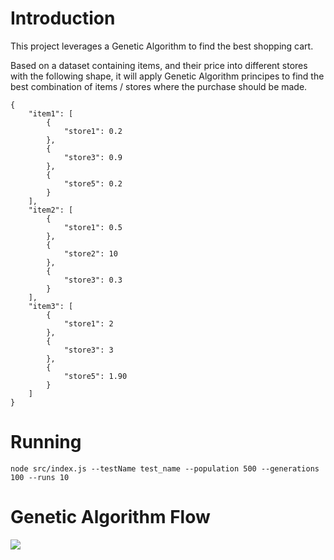 # Introduction
This project leverages a Genetic Algorithm to find the best shopping cart.

Based on a dataset containing items, and their price into different stores with the following shape, it will apply Genetic Algorithm principes to find the best combination of items / stores where the purchase should be made.

```
{
    "item1": [
        {
            "store1": 0.2
        },
        {
            "store3": 0.9
        },
        {
            "store5": 0.2
        }
    ],
    "item2": [
        {
            "store1": 0.5
        },
        {
            "store2": 10
        },
        {
            "store3": 0.3
        }
    ],
    "item3": [
        {
            "store1": 2
        },
        {
            "store3": 3
        },
        {
            "store5": 1.90
        }
    ]
}
```

# Running
```
node src/index.js --testName test_name --population 500 --generations 100 --runs 10
```

# Genetic Algorithm Flow
<image src = "./diagram/flow.png"></image>